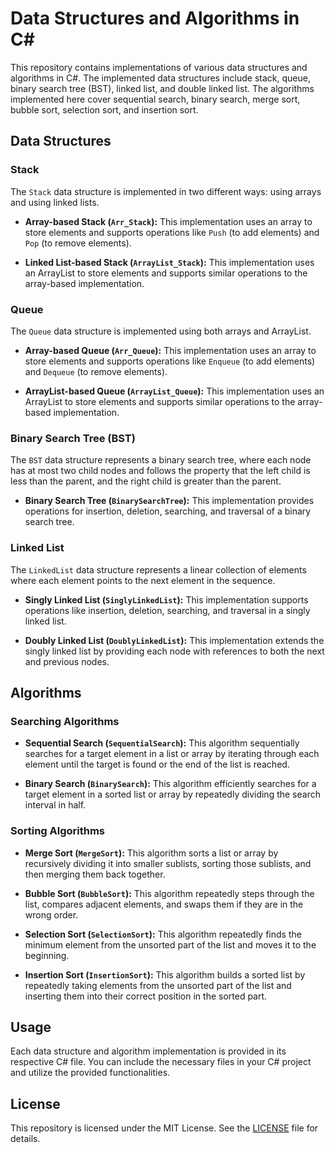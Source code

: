 # Data Structures and Algorithms in C#

This repository contains implementations of various data structures and algorithms in C#. The implemented data structures include stack, queue, binary search tree (BST), linked list, and double linked list. The algorithms implemented here cover sequential search, binary search, merge sort, bubble sort, selection sort, and insertion sort.

## Data Structures

### Stack

The `Stack` data structure is implemented in two different ways: using arrays and using linked lists.

- **Array-based Stack (`Arr_Stack`):** This implementation uses an array to store elements and supports operations like `Push` (to add elements) and `Pop` (to remove elements).

- **Linked List-based Stack (`ArrayList_Stack`):** This implementation uses an ArrayList to store elements and supports similar operations to the array-based implementation.

### Queue

The `Queue` data structure is implemented using both arrays and ArrayList.

- **Array-based Queue (`Arr_Queue`):** This implementation uses an array to store elements and supports operations like `Enqueue` (to add elements) and `Dequeue` (to remove elements).

- **ArrayList-based Queue (`ArrayList_Queue`):** This implementation uses an ArrayList to store elements and supports similar operations to the array-based implementation.

### Binary Search Tree (BST)

The `BST` data structure represents a binary search tree, where each node has at most two child nodes and follows the property that the left child is less than the parent, and the right child is greater than the parent.

- **Binary Search Tree (`BinarySearchTree`):** This implementation provides operations for insertion, deletion, searching, and traversal of a binary search tree.

### Linked List

The `LinkedList` data structure represents a linear collection of elements where each element points to the next element in the sequence.

- **Singly Linked List (`SinglyLinkedList`):** This implementation supports operations like insertion, deletion, searching, and traversal in a singly linked list.

- **Doubly Linked List (`DoublyLinkedList`):** This implementation extends the singly linked list by providing each node with references to both the next and previous nodes.

## Algorithms

### Searching Algorithms

- **Sequential Search (`SequentialSearch`):** This algorithm sequentially searches for a target element in a list or array by iterating through each element until the target is found or the end of the list is reached.

- **Binary Search (`BinarySearch`):** This algorithm efficiently searches for a target element in a sorted list or array by repeatedly dividing the search interval in half.

### Sorting Algorithms

- **Merge Sort (`MergeSort`):** This algorithm sorts a list or array by recursively dividing it into smaller sublists, sorting those sublists, and then merging them back together.

- **Bubble Sort (`BubbleSort`):** This algorithm repeatedly steps through the list, compares adjacent elements, and swaps them if they are in the wrong order.

- **Selection Sort (`SelectionSort`):** This algorithm repeatedly finds the minimum element from the unsorted part of the list and moves it to the beginning.

- **Insertion Sort (`InsertionSort`):** This algorithm builds a sorted list by repeatedly taking elements from the unsorted part of the list and inserting them into their correct position in the sorted part.

## Usage

Each data structure and algorithm implementation is provided in its respective C# file. You can include the necessary files in your C# project and utilize the provided functionalities.

## License

This repository is licensed under the MIT License. See the [LICENSE](LICENSE) file for details.
